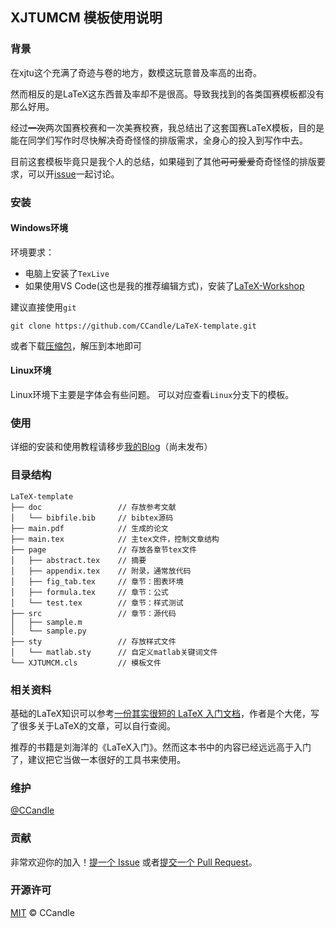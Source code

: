 ## XJTUMCM 模板使用说明
### 背景
在xjtu这个充满了奇迹与卷的地方，数模这玩意普及率高的出奇。

然而相反的是LaTeX这东西普及率却不是很高。导致我找到的各类国赛模板都没有那么好用。

经过~~一次~~两次国赛校赛和一次美赛校赛，我总结出了这套国赛LaTeX模板，目的是能在同学们写作时尽快解决奇奇怪怪的排版需求，全身心的投入到写作中去。

目前这套模板毕竟只是我个人的总结，如果碰到了其他~~可可爱爱~~奇奇怪怪的排版要求，可以开[issue](https://github.com/CCandle/LaTeX-template/issues)一起讨论。

### 安装
#### Windows环境
环境要求：
+ 电脑上安装了`TexLive`
+ 如果使用VS Code(这也是我的推荐编辑方式)，安装了[LaTeX-Workshop](https://github.com/James-Yu/LaTeX-Workshop)

建议直接使用`git`

```git
git clone https://github.com/CCandle/LaTeX-template.git
```

或者下载[压缩包](https://github.com/CCandle/LaTeX-template/archive/refs/heads/master.zip)，解压到本地即可

#### Linux环境
Linux环境下主要是字体会有些问题。
可以对应查看`Linux`分支下的模板。

### 使用
详细的安装和使用教程请移步[我的Blog](https://blog.ccandle.top)（尚未发布）

### 目录结构
```tree
LaTeX-template
├── doc                 // 存放参考文献
│   └── bibfile.bib     // bibtex源码
├── main.pdf            // 生成的论文
├── main.tex            // 主tex文件，控制文章结构
├── page                // 存放各章节tex文件
│   ├── abstract.tex    // 摘要
│   ├── appendix.tex    // 附录，通常放代码
│   ├── fig_tab.tex     // 章节：图表环境
│   ├── formula.tex     // 章节：公式
│   └── test.tex        // 章节：样式测试
├── src                 // 章节：源代码
│   ├── sample.m
│   └── sample.py
├── sty                 // 存放样式文件
│   └── matlab.sty      // 自定义matlab关键词文件
└── XJTUMCM.cls         // 模板文件
```

### 相关资料
基础的LaTeX知识可以参考[一份其实很短的 LaTeX 入门文档](https://liam.page/2014/09/08/latex-introduction/)，作者是个大佬，写了很多关于LaTeX的文章，可以自行查阅。

推荐的书籍是刘海洋的《LaTeX入门》。然而这本书中的内容已经远远高于入门了，建议把它当做一本很好的工具书来使用。

### 维护
[@CCandle](https://github.com/CCandle)

### 贡献
非常欢迎你的加入！[提一个 Issue](https://github.com/CCandle/LaTeX-template/issues) 或者[提交一个 Pull Request](https://github.com/CCandle/LaTeX-template/pulls)。

### 开源许可
[MIT](LICENSE) © CCandle